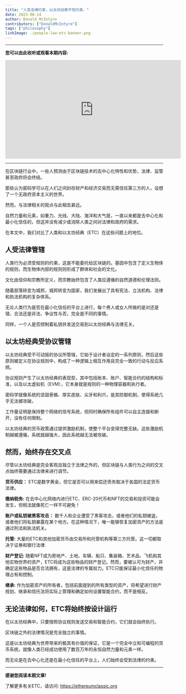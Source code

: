 ```yaml
---
title: "人受法律约束，以太坊经典不受约束。"
date: 2023-06-14
author: Donald McIntyre
contributors: ["DonaldMcIntyre"]
tags: ["philosophy"]
linkImage: ./people-law-etc-banner.png
---
```


---
**您可以由此收听或观看本期内容:**

<iframe width="560" height="315" src="https://www.youtube.com/embed/BkPt6lzKAVU" title="YouTube video player" frameborder="0" allow="accelerometer; autoplay; clipboard-write; encrypted-media; gyroscope; picture-in-picture; web-share" allowfullscreen></iframe>

---

在区块链行业中，一些人预测由于区块链技术的去中心化特性和优势，法律、监管甚至政府将会终结。

那些认为密码学可以在人们之间封存财产和经济交易而无需信任第三方的人，设想了一个无政府资本主义的世界。

然而，与法律相关的观点与此相去甚远。

自然力量和元素，如重力、光线、大陆、海洋和大气层，一直以来都是去中心化和最小化信任的，但这并没有减少或消除人类之间对法律和政府的需求。

在本文中，我们对比了人类和以太坊经典（ETC）在这些问题上的地位。

## 人受法律管辖

人类行为必须受规则的约束，这是不能委托给区块链的。基因中包含了定义生物体的规则，而生物体内部的规则则形成了群体和社会的文化。

文化由信仰和宗教所定义，而宗教始终包含了人类应遵循的自然道德和伦理法则。

随着部落转变为城邦，城邦转变为国家，我们发展出了具有宪法、立法机构、法律和执法机构的复杂体系。

无论人类行为是否在最小化信任的平台上进行，每个男人或女人所做的是对还是错、合法还是非法、争议性与否，完全是不同的事情。

同样，一个人是否控制着私钥并发送交易到以太坊经典与法律无关。

## 以太坊经典受协议管辖

以太坊经典受不可动摇的协议所管辖，它始于设计者设定的一系列原则，然后这些原则被定义在协议规则中，构成了一种逻辑上相互作用且完全一致的行动与反应系统。

协议规则产生了以太坊经典的表现型，其中包括账本、账户、智能合约的结构和标准，以及以太虚拟机（EVM），它本身就是规则的一种物理容器和执行者。

密码学就像系统的坚固骨骼、厚实皮肤、尖牙和利爪，是其防御机制，使得系统几乎无法被攻破。

工作量证明是保持整个网络的信号系统，但同时确保所有组件可以自主连接和断开，没有任何限制。

以太坊经典的货币政策通过提供激励机制，使整个平台变得完整无缺。这些激励机制越被遵循，系统就越强大，因此系统越无法被攻破。

## 然而，始终存在交叉点

尽管以太坊经典是完全客观且独立于法律之外的，但区块链与人类行为之间的交叉点始终需要通过法律来进行调节。

**货币供应：** ETC是数字黄金，但它是否可以用来偿还债务取决于各国的法定货币法律。

**缴纳税务:** 在去中心化网络内进行ETC、ERC-20代币和NFT的交易和投资可能会发生，但税法就像死亡一样不可避免！

**账户或私钥被黑客攻击：** 数千人和企业遭受了黑客攻击，或者他们的私钥被盗，或者他们将私钥暴露在某个地方。在这种情况下，唯一能够恢复加密资产的方法是通过刑法和执法机关。

**托管:** 大量的ETC和其他加密货币由交易所和托管机构等第三方托管。这一切都取决于证券和银行法律.

**财产登记:** 随着NFT成为房地产、土地、车辆、船只、集装箱、艺术品、飞机和其他实物世界的资产，ETC将成为这些物品的财产登记。然而，要被认可为财产，并确定这些物品是否合法拥有，这是法律的专属权力。ETC只能保证最小化信任的物理占有和控制。

**继承:**  作为加密资产的所有者，包括前面提到的所有类型的资产，将希望进行财产规划、继承和信托法将实际上管理和确定如何设置智能合约，而不是相反。

## 无论法律如何，ETC将始终按设计运行

在以太坊经典中，只要按照协议规则发送交易和智能合约，它们就会始终执行。

区块链之外的法律情况是完全独立的事情。

这是以太坊经典为世界带来的极其有价值的保证，它是一个完全中立和可编程的货币系统，就像人类已经成功使用了数百万年的永恒自然力量和元素一样。

而无论是在去中心化还是在最小化信任的平台上，人们始终会受到法律的约束。

---

**感谢您阅读本期文章!**

了解更多有关ETC，请访问: https://ethereumclassic.org
